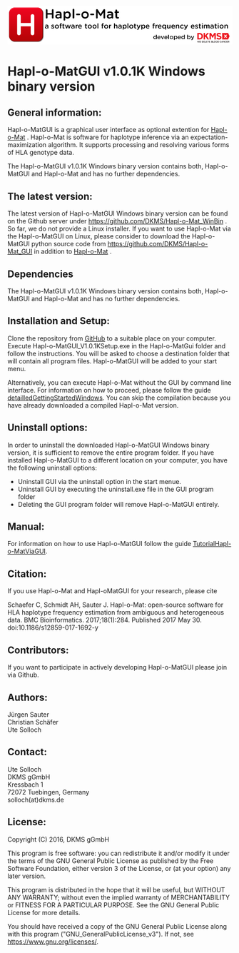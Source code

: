 ![SplashScreen](images/Hapl-o-Mat_tag.png)
  
  
# Hapl-o-MatGUI v1.0.1K Windows binary version

## General information:
Hapl-o-MatGUI is a graphical user interface as optional extention for [Hapl-o-Mat](https://github.com/DKMS/Hapl-o-Mat) . Hapl-o-Mat is software for haplotype inference via an expectation-maximization algorithm. It supports processing and resolving various forms of HLA genotype data.

The Hapl-o-MatGUI v1.0.1K Windows binary version contains both, Hapl-o-MatGUI and Hapl-o-Mat and has no further dependencies.

## The latest version:
The latest version of Hapl-o-MatGUI Windows binary version can be found on the Github server under <https://github.com/DKMS/Hapl-o-Mat_WinBin> .
So far, we do not provide a Linux installer. If you want to use Hapl-o-Mat via the Hapl-o-MatGUI on Linux, please consider to download the Hapl-o-MatGUI python source code from  <https://github.com/DKMS/Hapl-o-Mat_GUI> in addition to [Hapl-o-Mat](https://github.com/DKMS/Hapl-o-Mat) .

## Dependencies
The Hapl-o-MatGUI v1.0.1K Windows binary version contains both, Hapl-o-MatGUI and Hapl-o-Mat and has no further dependencies.
 
## Installation and Setup:
Clone the repository from [GitHub](https://github.com/DKMS/Hapl-o-Mat_WinBin) to a suitable place on your computer.
Execute Hapl-o-MatGUI_V1.0.1KSetup.exe in the Hapl-o-MatGui folder and follow the instructions. You will be asked to choose a destination folder that will contain all program files.
Hapl-o-MatGUI will be added to your start menu.

Alternatively, you can execute Hapl-o-Mat without the GUI by command line interface. For information on how to proceed, please follow the guide [detailledGettingStartedWindows](Hapl-o-Mat/detailledGettingStartedWindows.pdf). You can skip the compilation because you have already downloaded a compiled Hapl-o-Mat version.

## Uninstall options:
In order to uninstall the downloaded Hapl-o-MatGUI Windows binary version, it is sufficient to remove the entire program folder.
If you have installed Hapl-o-MatGUI to a different location on your computer, you have the following uninstall options:

 * Uninstall GUI via the uninstall option in the start menue.
 * Uninstall GUI by executing the uninstall.exe file in the GUI program folder
 * Deleting the GUI program folder will remove Hapl-o-MatGUI entirely.
 
## Manual: 
For information on how to use Hapl-o-MatGUI follow the guide [TutorialHapl-o-MatViaGUI](Hapl-o-MatGUI/TutorialHapl-o-MatViaGU.htm). 

## Citation: 
If you use Hapl-o-Mat and Hapl-oMatGUI for your research, please cite

Schaefer C, Schmidt AH, Sauter J. Hapl-o-Mat: open-source software for HLA haplotype frequency estimation from ambiguous and heterogeneous data. BMC Bioinformatics. 2017;18(1):284. Published 2017 May 30. doi:10.1186/s12859-017-1692-y

## Contributors:
If you want to participate in actively developing Hapl-o-MatGUI please join via Github.

## Authors: 
Jürgen Sauter  
Christian Schäfer  
Ute Solloch

## Contact: 
Ute Solloch   
DKMS gGmbH  
Kressbach 1  
72072 Tuebingen, Germany  
solloch(at)dkms.de

## License:
Copyright (C) 2016, DKMS gGmbH

This program is free software: you can redistribute it and/or modify it under the terms of the GNU General Public License as published by the Free Software Foundation, either version 3 of the License, or (at your option) any later version.

This program is distributed in the hope that it will be useful, but WITHOUT ANY WARRANTY; without even the implied warranty of MERCHANTABILITY or FITNESS FOR A PARTICULAR PURPOSE.  See the GNU General Public License for more details.

You should have received a copy of the GNU General Public License along with this program ("GNU_GeneralPublicLicense_v3"). If not, see <https://www.gnu.org/licenses/>.